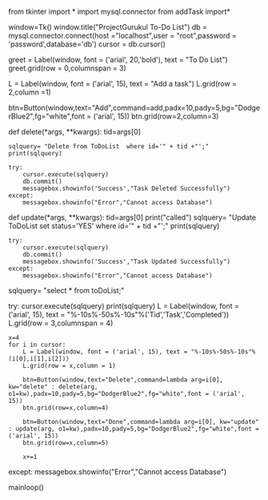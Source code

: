 from tkinter import *
import mysql.connector
from addTask import*
 
window=Tk()
window.title("ProjectGurukul To-Do List")
db = mysql.connector.connect(host ="localhost",user = "root",password = 'password',database='db')
cursor = db.cursor()
 
greet = Label(window, font = ('arial', 20,'bold'), text = "To Do List")
greet.grid(row = 0,columnspan = 3)
 
L = Label(window, font = ('arial', 15), text = "Add a task")
L.grid(row = 2,column =1)
 
btn=Button(window,text="Add",command=add,padx=10,pady=5,bg="DodgerBlue2",fg="white",font = ('arial', 15))
btn.grid(row=2,column=3)
 
def delete(*args, **kwargs):
    tid=args[0]
 
    sqlquery= "Delete from ToDoList  where id='" + tid +"';"
    print(sqlquery)
 
    try:
        cursor.execute(sqlquery)
        db.commit()
        messagebox.showinfo('Success',"Task Deleted Successfully")
    except:
        messagebox.showinfo("Error","Cannot access Database")
 
def update(*args, **kwargs):
    tid=args[0]
    print("called")
    sqlquery= "Update ToDoList set status='YES' where id='" + tid +"';"
    print(sqlquery)
 
    try:
        cursor.execute(sqlquery)
        db.commit()
        messagebox.showinfo('Success',"Task Updated Successfully")
    except:
        messagebox.showinfo("Error","Cannot access Database")
 
sqlquery= "select * from toDoList;"
 
try:
    cursor.execute(sqlquery)
    print(sqlquery)
    L = Label(window, font = ('arial', 15), text = "%-10s%-50s%-10s"%('Tid','Task','Completed'))
    L.grid(row = 3,columnspan = 4)
 
    x=4
    for i in cursor:
        L = Label(window, font = ('arial', 15), text = "%-10s%-50s%-10s"%(i[0],i[1],i[2]))
        L.grid(row = x,column = 1)
 
        btn=Button(window,text="Delete",command=lambda arg=i[0], kw="delete" : delete(arg, o1=kw),padx=10,pady=5,bg="DodgerBlue2",fg="white",font = ('arial', 15))
        btn.grid(row=x,column=4)
 
        btn=Button(window,text="Done",command=lambda arg=i[0], kw="update" : update(arg, o1=kw),padx=10,pady=5,bg="DodgerBlue2",fg="white",font = ('arial', 15))
        btn.grid(row=x,column=5)
 
        x+=1   
 
except:
    messagebox.showinfo("Error","Cannot access Database")
 
mainloop()

